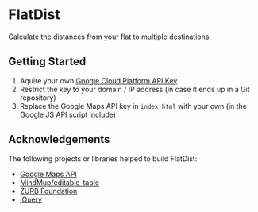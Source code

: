 # FlatDist
Calculate the distances from your flat to multiple destinations.

## Getting Started
1. Aquire your own [Google Cloud Platform API Key](https://console.cloud.google.com)
2. Restrict the key to your domain / IP address (in case it ends up in a Git repository)
3. Replace the Google Maps API key in `index.html` with your own (in the Google JS API script include)

## Acknowledgements
The following projects or libraries helped to build FlatDist:
* [Google Maps API](https://developers.google.com/maps/)
* [MindMup/editable-table](https://github.com/mindmup/editable-table)
* [ZURB Foundation](https://foundation.zurb.com/)
* [jQuery](https://jquery.com/)
